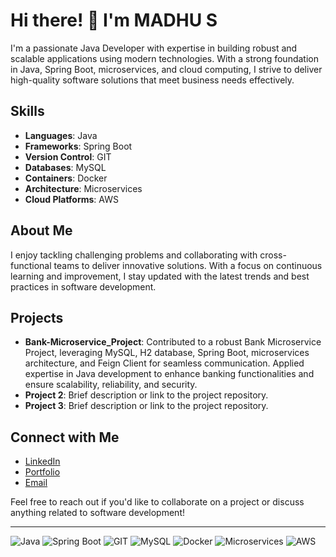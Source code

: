 # Hi there! 👋 I'm MADHU S

I'm a passionate Java Developer with expertise in building robust and scalable applications using modern technologies. With a strong foundation in Java, Spring Boot, microservices, and cloud computing, I strive to deliver high-quality software solutions that meet business needs effectively.

## Skills

- **Languages**: Java
- **Frameworks**: Spring Boot
- **Version Control**: GIT
- **Databases**: MySQL
- **Containers**: Docker
- **Architecture**: Microservices
- **Cloud Platforms**: AWS

## About Me
I enjoy tackling challenging problems and collaborating with cross-functional teams to deliver innovative solutions. With a focus on continuous learning and improvement, I stay updated with the latest trends and best practices in software development.

## Projects
- **Bank-Microservice_Project**: Contributed to a robust Bank Microservice Project, leveraging MySQL, H2 database, Spring Boot, microservices architecture, and Feign Client for seamless communication. Applied expertise in Java development to enhance banking functionalities and ensure scalability, reliability, and security.
- **Project 2**: Brief description or link to the project repository.
- **Project 3**: Brief description or link to the project repository.

## Connect with Me
- [LinkedIn](www.linkedin.com/in/madhu--s)
- [Portfolio](https://github.com/MADHU9980)
- [Email](mailto:madhuss923@gmail.com)

Feel free to reach out if you'd like to collaborate on a project or discuss anything related to software development!

---

![Java](https://img.icons8.com/color/48/000000/java-coffee-cup-logo.png) ![Spring Boot](https://img.icons8.com/color/48/000000/spring-logo.png) ![GIT](https://img.icons8.com/color/48/000000/git.png) ![MySQL](https://img.icons8.com/ios-filled/50/000000/mysql-logo.png) ![Docker](https://img.icons8.com/color/48/000000/docker.png) ![Microservices](https://img.icons8.com/color/48/000000/microservices.png) ![AWS](https://img.icons8.com/color/48/000000/amazon-web-services.png)
